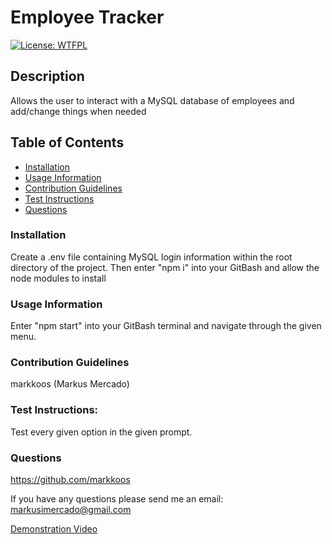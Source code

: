 # Employee Tracker

[![License: WTFPL](https://img.shields.io/badge/License-WTFPL-brightgreen.svg)](http://www.wtfpl.net/about/)

## Description
Allows the user to interact with a MySQL database of employees and add/change things when needed 

## Table of Contents
- [Installation](#installation)
- [Usage Information](#usage-information)
- [Contribution Guidelines](contribution-guidelines)
- [Test Instructions](test-instructions)
- [Questions](questions)

### Installation
Create a .env file containing MySQL login information within the root directory of the project. Then enter "npm i" into your GitBash and allow the node modules to install

### Usage Information
Enter "npm start" into your GitBash terminal and navigate through the given menu.

### Contribution Guidelines
markkoos (Markus Mercado)

### Test Instructions:
Test every given option in the given prompt.

### Questions
https://github.com/markkoos

If you have any questions please send me an email: 
markusimercado@gmail.com

[Demonstration Video](https://user-images.githubusercontent.com/108022370/192435548-76f86ca1-4667-4ff5-ac66-cf656a858a96.webm)
